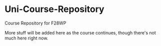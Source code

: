 # Uni-Course-Repository
Course Repository for F28WP

More stuff will be added here as the course continues, though there's not much here right now.
